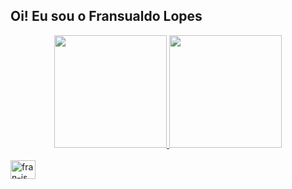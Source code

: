 ## Oi! Eu sou o Fransualdo Lopes
<div align="center">
  <a href="https://github.com/Fransualdo-Lopes ">
  <img height="180em" src="https://github-readme-stats.vercel.app/api?username=Fransualdo-Lopes&show_icons=true&theme=tokyonight&include_all_commits=true&count_private=true"/>
  <img height="180em" src="https://github-readme-stats.vercel.app/api/top-langs/?username=Fransualdo-Lopes&layout=compact&langs_count=7&theme=tokyonight"/>
</div>
<div style="display: inline_block"><br>
   <img align="center" alt="fran-js" height="30" width="40" src="https://github.com/devicons/devicon/commit/d98a72cb9a6d8e543ddbddc32bac231572349e96"       
</div>
